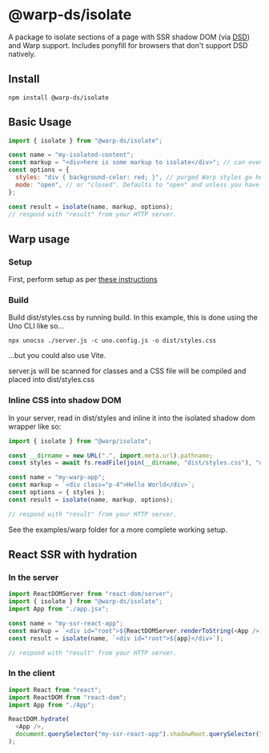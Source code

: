 # @warp-ds/isolate

A package to isolate sections of a page with SSR shadow DOM (via [DSD](https://developer.chrome.com/en/articles/declarative-shadow-dom/)) and Warp support. Includes ponyfill for browsers that don't support DSD natively.

## Install

```
npm install @warp-ds/isolate
```

## Basic Usage

```js
import { isolate } from "@warp-ds/isolate";

const name = "my-isolated-content";
const markup = "<div>here is some markup to isolate</div>"; // can even be React SSR'd string
const options = {
  styles: "div { background-color: red; }", // purged Warp styles go here,
  mode: "open", // or "closed". Defaults to "open" and unless you have good reason, leave it that way.
};

const result = isolate(name, markup, options);
// respond with "result" from your HTTP server.
```

## Warp usage

### Setup

First, perform setup as per [these instructions](https://warp-ds.github.io/tech-docs/getting-started/developers/)

### Build

Build dist/styles.css by running build. In this example, this is done using the Uno CLI like so...

```
npx unocss ./server.js -c uno.config.js -o dist/styles.css
```

...but you could also use Vite.

server.js will be scanned for classes and a CSS file will be compiled and placed into dist/styles.css

### Inline CSS into shadow DOM

In your server, read in dist/styles and inline it into the isolated shadow dom wrapper like so:


```js
import { isolate } from "@warp/isolate";

const __dirname = new URL(".", import.meta.url).pathname;
const styles = await fs.readFile(join(__dirname, "dist/styles.css"), "utf-8");

const name = "my-warp-app";
const markup = `<div class="p-4">Hello World</div>`;
const options = { styles };
const result = isolate(name, markup, options);

// respond with "result" from your HTTP server.
```

See the examples/warp folder for a more complete working setup.

## React SSR with hydration

### In the server

```js
import ReactDOMServer from "react-dom/server";
import { isolate } from "@warp-ds/isolate";
import App from "./app.jsx";

const name = "my-ssr-react-app";
const markup = `<div id="root">${ReactDOMServer.renderToString(<App />)}</div>`;
const result = isolate(name, `<div id="root">${app}</div>`);

// respond with "result" from your HTTP server.
```

### In the client

```js
import React from "react";
import ReactDOM from "react-dom";
import App from "./App";

ReactDOM.hydrate(
  <App />,
  document.querySelector("my-ssr-react-app").shadowRoot.querySelector("#root")
);
```
